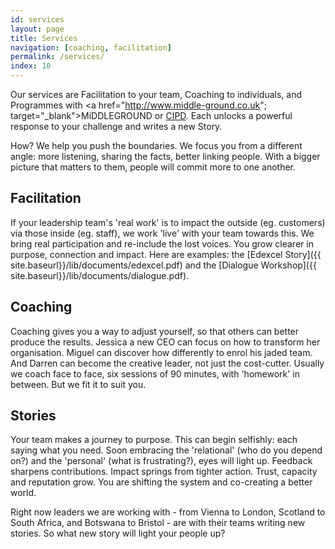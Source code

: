 ```yaml
---
id: services
layout: page
title: Services
navigation: [coaching, facilitation]
permalink: /services/
index: 10
---
```


Our services are Facilitation to your team, Coaching to individuals, and Programmes with <a href="http://www.middle-ground.co.uk"; target="_blank">MiDDLEGROUND</a> or <a href="http://www.cipd.co.uk/training/ORDDTC" target="_blank">CIPD</a>. Each unlocks a powerful response to your challenge and writes a new Story.

How? We help you push the boundaries. We focus you from a different angle: more listening, sharing the facts, better linking people. With a bigger picture that matters to them, people will commit more to one another. 

<h2>Facilitation</h2>

If your leadership team's 'real work' is to impact the outside (eg. customers) via those inside (eg. staff), we work 'live' with your team towards this. We bring real participation and re-include the lost voices. You grow clearer in purpose, connection and impact. Here are examples: the [Edexcel Story]({{ site.baseurl}}/lib/documents/edexcel.pdf) and the [Dialogue Workshop]({{ site.baseurl}}/lib/documents/dialogue.pdf). 

<h2>Coaching</h2>

Coaching gives you a way to adjust yourself, so that others can better produce the results. Jessica a new CEO can focus on how to transform her organisation. Miguel can discover how differently to enrol his jaded team. And Darren can become the creative leader, not just the cost-cutter. Usually we coach face to face, six sessions of 90 minutes, with 'homework' in between. But we fit it to suit you.

<h2>Stories</h2>

Your team makes a journey to purpose. This can begin selfishly: each saying what you need. Soon embracing the 'relational' (who do you depend on?) and the 'personal' (what is frustrating?), eyes will light up. Feedback sharpens contributions. Impact springs from tighter action. Trust, capacity and reputation grow. You are shifting the system and co-creating a better world. 

Right now leaders we are working with - from Vienna to London, Scotland to South Africa, and Botswana to Bristol - are with their teams writing new stories. So what new story will light your people up?







